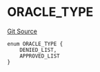 # ORACLE_TYPE
[Git Source](https://github.com/thrackle-io/rules-engine/blob/1f87ef51d3f81854db8d1b233a920d59919e0ac3/src/protocol/economic/ruleProcessor/RuleCodeData.sol)


```solidity
enum ORACLE_TYPE {
    DENIED_LIST,
    APPROVED_LIST
}
```

